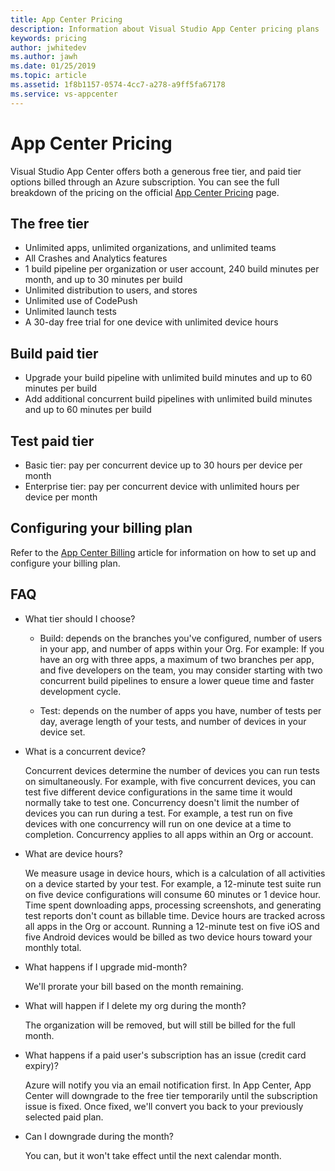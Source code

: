 ```yaml
---
title: App Center Pricing
description: Information about Visual Studio App Center pricing plans
keywords: pricing
author: jwhitedev
ms.author: jawh
ms.date: 01/25/2019
ms.topic: article
ms.assetid: 1f8b1157-0574-4cc7-a278-a9ff5fa67178
ms.service: vs-appcenter
---
```


# App Center Pricing

Visual Studio App Center offers both a generous free tier, and paid tier options billed through an Azure subscription. You can see the full breakdown of the pricing on the official [App Center Pricing](https://www.visualstudio.com/app-center/pricing) page.

## The free tier

- Unlimited apps, unlimited organizations, and unlimited teams
- All Crashes and Analytics features
- 1 build pipeline per organization or user account, 240 build minutes per month, and up to 30 minutes per build
- Unlimited distribution to users, and stores
- Unlimited use of CodePush
- Unlimited launch tests
- A 30-day free trial for one device with unlimited device hours

## Build paid tier

- Upgrade your build pipeline with unlimited build minutes and up to 60 minutes per build
- Add additional concurrent build pipelines with unlimited build minutes and up to 60 minutes per build
  
## Test paid tier
  
- Basic tier: pay per concurrent device up to 30 hours per device per month
- Enterprise tier: pay per concurrent device with unlimited hours per device per month

## Configuring your billing plan

Refer to the [App Center Billing](~/general/billing.md) article for information on how to set up and configure your billing plan.

## FAQ

- What tier should I choose?

  - Build: depends on the branches you've configured, number of users in your app, and number of apps within your Org. For example: If you have an org with three apps, a maximum of two branches per app, and five developers on the team, you may consider starting with two concurrent build pipelines to ensure a lower queue time and faster development cycle.

  - Test: depends on the number of apps you have, number of tests per day, average length of your tests, and number of devices in your device set.

- What is a concurrent device?

  Concurrent devices determine the number of devices you can run tests on simultaneously. For example, with five concurrent devices, you can test five different device configurations in the same time it would normally take to test one. Concurrency doesn't limit the number of devices you can run during a test. For example, a test run on five devices with one concurrency will run on one device at a time to completion. Concurrency applies to all apps within an Org or account.

- What are device hours?

  We measure usage in device hours, which is a calculation of all activities on a device started by your test. For example, a 12-minute test suite run on five device configurations will consume 60 minutes or 1 device hour. Time spent downloading apps, processing screenshots, and generating test reports don't count as billable time. Device hours are tracked across all apps in the Org or account. Running a 12-minute test on five iOS and five Android devices would be billed as two device hours toward your monthly total.

- What happens if I upgrade mid-month?

  We'll prorate your bill based on the month remaining.

- What will happen if I delete my org during the month?

  The organization will be removed, but will still be billed for the full month.

- What happens if a paid user's subscription has an issue (credit card expiry)?

  Azure will notify you via an email notification first. In App Center, App Center will downgrade to the free tier temporarily until the subscription issue is fixed. Once fixed, we'll convert you back to your previously selected paid plan.

- Can I downgrade during the month?

  You can, but it won't take effect until the next calendar month.